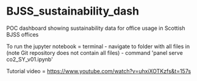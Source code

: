 # BJSS_sustainability_dash
POC dashboard showing sustainability data for office usage in Scottish BJSS offices

To run the jupyter notebook = terminal - navigate to folder with all files in (note Git repository does not contain all files) - command 'panel serve co2_SY_v01.ipynb'

Tutorial video = https://www.youtube.com/watch?v=uhxiXOTKzfs&t=157s
